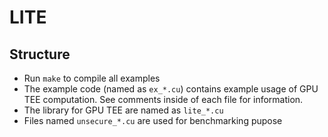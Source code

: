 # LITE

## Structure

- Run `make` to compile all examples
- The example code (named as `ex_*.cu`) contains example usage of GPU TEE computation. See comments inside of each file for information.
- The library for GPU TEE are named as `lite_*.cu`
- Files named `unsecure_*.cu` are used for benchmarking pupose
